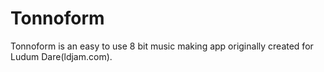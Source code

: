 # Tonnoform
Tonnoform is an easy to use 8 bit music making app originally created for Ludum Dare(ldjam.com).
